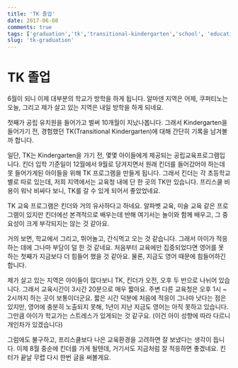 ```yaml
---
title: 'TK 졸업'
date: 2017-06-08
comments: true
tags: ['graduation','tk','transitional-kindergarten','school', 'education']
slug: 'tk-graduation'
---
```


# TK 졸업

6월이 되니 이제 대부분의 학교가 방학을 하게 됩니다.
알마덴 지역은 어제, 쿠퍼티노는 오늘, 그리고 제가 살고 있는 지역은 내일 방학을 하게 되네요.

첫째가 공립 유치원을 들어가고 벌써 10개월이 지났나봅니다.
그래서 Kindergarten을 들어가기 전, 경험했던 TK(Transitional Kindergarten)에 대해 간단히 기록을 남겨볼까 합니다.

일단, TK는 Kindergarten을 가기 전, 몇몇 아이들에게 제공되는 공립교육프로그램입니다.
킨더 입학 기준일이 12월에서 9월로 당겨지면서 원래 킨더를 들어갔어야 하는데 못 들어가게된 아이들을 위해 TK 프로그램을 만들게 됩니다.
그래서 킨더는 각 초등학교 별로 따로 있는데, 저희 지역에서는 교육청 내에 단 한 곳의 TK만 있습니다.
프리스쿨 비용이 워낙 비싸다 보니, TK를 갈 수 있게 되어서 좋았었네요.

TK 교육 프로그램은 킨더와 거의 유사하다고 하네요.
알파벳 교육, 미술 교육 같은 프로그램이 있지만 킨더에선 본격적으로 배우는데 반해 여기서는 놀이와 함께 배우고, 그 중요성이 크게 부각되지는 않는 것 같아요.

거의 보면, 학교에서 그리고, 뛰어놀고, 간식먹고 오는 것 같습니다.
그래서 아이가 적응하는 데에 그나마 부담이 덜 한 것 같네요.
처음부터 교육에만 집중되었다면 영어를 못 하는 첫째가 지금보다 더 힘들어 했을 것 같아요.
물론, 지금도 영어 때문에 힘들어하긴 합니다.

제가 살고 있는 지역은 아이들이 많다보니 TK, 킨더가 오전, 오후 두 반으로 나뉘어 있습니다. 그래서 교육시간이 3시간 20분으로 매우 짧아요.
주변 다른 교육청은 오후 1시 ~ 2시까지 하는 곳이 보통이더군요.
짧은 시간 덕분에 처음에 적응이 그나마 낫다는 점은 있지만, 영어에 충분히 노출되지 못해, 1년이 지난 지금도 영어는 아직 못하고 있습니다.
그만큼 아이가 학교가는 스트레스가 있게되는 것 같구요. (이건 아이 성향에 따라 다르니 개인차가 있겠습니다)

그럼에도 불구하고, 프리스쿨보다 나은 교육환경을 고려하면 잘 보냈다는 생각이 듭니다.
이제 8월 중순에 킨더를 가게 될텐데, 거기서도 지금처럼 잘 적응하면 좋겠네요.
킨터가 끝날 무렵 다시 한번 글을 써볼게요.

